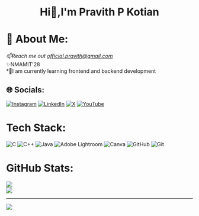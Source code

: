 <div align="center"><b><h1>
Hi👋,I'm Pravith P Kotian
</div></b></h1>

# 💫 About Me:
*📫Reach me out official.pravith@gmail.com<br>*✨NMAMIT'28<br>*🌱I am currently learning frontend and backend development


## 🌐 Socials:
[![Instagram](https://img.shields.io/badge/Instagram-%23E4405F.svg?logo=Instagram&logoColor=white)](https://instagram.com/pravith_17) [![LinkedIn](https://img.shields.io/badge/LinkedIn-%230077B5.svg?logo=linkedin&logoColor=white)](https://linkedin.com/in/pravith-p-kotian) [![X](https://img.shields.io/badge/X-black.svg?logo=X&logoColor=white)](https://x.com/pravith_17) [![YouTube](https://img.shields.io/badge/YouTube-%23FF0000.svg?logo=YouTube&logoColor=white)](https://youtube.com/@pravithp) 

# Tech Stack:
![C](https://img.shields.io/badge/c-%2300599C.svg?style=plastic&logo=c&logoColor=white) ![C++](https://img.shields.io/badge/c++-%2300599C.svg?style=plastic&logo=c%2B%2B&logoColor=white) ![Java](https://img.shields.io/badge/java-%23ED8B00.svg?style=plastic&logo=openjdk&logoColor=white) ![Adobe Lightroom](https://img.shields.io/badge/Adobe%20Lightroom-31A8FF.svg?style=plastic&logo=Adobe%20Lightroom&logoColor=white) ![Canva](https://img.shields.io/badge/Canva-%2300C4CC.svg?style=plastic&logo=Canva&logoColor=white) ![GitHub](https://img.shields.io/badge/github-%23121011.svg?style=plastic&logo=github&logoColor=white) ![Git](https://img.shields.io/badge/git-%23F05033.svg?style=plastic&logo=git&logoColor=white)
# GitHub Stats:
![](https://github-readme-stats.vercel.app/api?username=pravith17&theme=dark&hide_border=false&include_all_commits=true&count_private=true)<br/>
![](https://github-readme-streak-stats.herokuapp.com/?user=pravith17&theme=dark&hide_border=false)<br/>

---
[![](https://visitcount.itsvg.in/api?id=pravith17&icon=0&color=12)](https://visitcount.itsvg.in)


